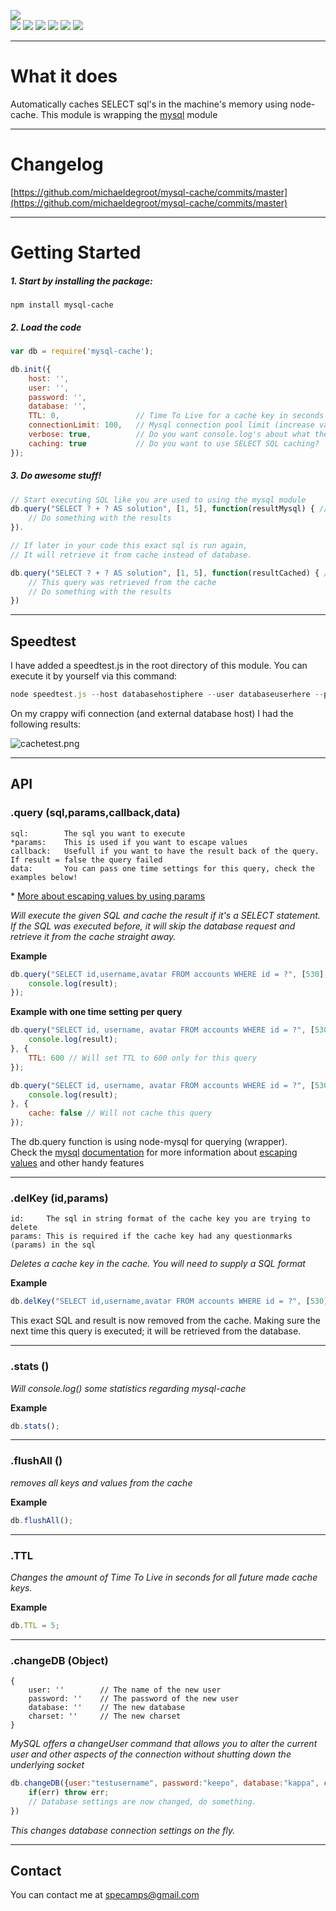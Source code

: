 [![](https://nodei.co/npm/mysql-cache.png?downloads=true&downloadRank=true&stars=true)](https://www.npmjs.com/package/mysql-cache)  
[![](https://david-dm.org/michaeldegroot/mysql-cache.svg)](https://david-dm.org/michaeldegroot/mysql-cache "david-dm")
[![](https://travis-ci.org/michaeldegroot/mysql-cache.svg?branch=master)](https://travis-ci.org/michaeldegroot/mysql-cache)
[![](https://coveralls.io/repos/michaeldegroot/mysql-cache/badge.svg?branch=master&service=github)](https://coveralls.io/github/michaeldegroot/mysql-cache?branch=master)
![](https://img.shields.io/badge/Node-%3E%3D0.10-green.svg)
![](https://img.shields.io/npm/dt/mysql-cache.svg)
![](https://img.shields.io/npm/l/mysql-cache.svg)

___
# What it does
Automatically caches SELECT sql's in the machine's memory using node-cache. This module is wrapping the [mysql](https://www.npmjs.com/package/mysql) module
___
# Changelog

[https://github.com/michaeldegroot/mysql-cache/commits/master](https://github.com/michaeldegroot/mysql-cache/commits/master)
___
#  Getting Started

##### 1. Start by installing the package:
    npm install mysql-cache

##### 2. Load the code
```javascript
var db = require('mysql-cache');

db.init({
    host: '',
    user: '',
    password: '',
    database: '',
    TTL: 0, 				// Time To Live for a cache key in seconds (0 = infinite)
    connectionLimit: 100, 	// Mysql connection pool limit (increase value if you are having problems)
    verbose: true, 			// Do you want console.log's about what the program is doing?
    caching: true 			// Do you want to use SELECT SQL caching?
});
```
##### 3. Do awesome stuff!
```javascript
// Start executing SQL like you are used to using the mysql module
db.query("SELECT ? + ? AS solution", [1, 5], function(resultMysql) { // will be cached
    // Do something with the results
}).

// If later in your code this exact sql is run again,
// It will retrieve it from cache instead of database.

db.query("SELECT ? + ? AS solution", [1, 5], function(resultCached) { // from cache because same sql
    // This query was retrieved from the cache
	// Do something with the results
})
```

___
## Speedtest

I have added a speedtest.js in the root directory of this module. You can execute it by yourself via this command:
```javascript
node speedtest.js --host databasehostiphere --user databaseuserhere --pass databasepasswordhere --database databasenamehere
```

On my crappy wifi connection (and external database host) I had the following results:

![cachetest.png](https://bitbucket.org/repo/jjGr8o/images/418494615-cachetest.png)
___
## API

###  .query (sql,params,callback,data)
    sql:        The sql you want to execute
    *params:    This is used if you want to escape values
    callback:   Usefull if you want to have the result back of the query. If result = false the query failed
    data:       You can pass one time settings for this query, check the examples below!
\* [More about escaping values by using params](https://github.com/felixge/node-mysql/blob/master/Readme.md#escaping-query-values)

_Will execute the given SQL and cache the result if it's a SELECT statement.   
If the SQL was executed before, it will skip the database request and retrieve it from the cache straight away._

__Example__

```javascript
db.query("SELECT id,username,avatar FROM accounts WHERE id = ?", [530], function(result) {
    console.log(result);
});
```

__Example with one time setting per query__

```javascript
db.query("SELECT id, username, avatar FROM accounts WHERE id = ?", [530], function(result) {
    console.log(result);
}, {
    TTL: 600 // Will set TTL to 600 only for this query
});

db.query("SELECT id, username, avatar FROM accounts WHERE id = ?", [530], function(result) {
    console.log(result);
}, {
    cache: false // Will not cache this query
});
```

The db.query function is using node-mysql for querying (wrapper).  
Check the [mysql](https://www.npmjs.com/package/mysql) [documentation](https://github.com/felixge/node-mysql/blob/master/Readme.md) for more information about [escaping values](https://github.com/felixge/node-mysql/blob/master/Readme.md#escaping-query-values) and other handy features
___
### .delKey (id,params)
    id:     The sql in string format of the cache key you are trying to delete
    params: This is required if the cache key had any questionmarks (params) in the sql
_Deletes a cache key in the cache. You will need to supply a SQL format_

__Example__

```javascript
db.delKey("SELECT id,username,avatar FROM accounts WHERE id = ?", [530]);
```

This exact SQL and result is now removed from the cache. Making sure the next time this query is executed; it will be retrieved from the database.
___
###  .stats ()
_Will console.log() some statistics regarding mysql-cache_

__Example__

```javascript
db.stats();
```
___
###  .flushAll ()
_removes all keys and values from the cache_

__Example__

```javascript
db.flushAll();
```
___
###  .TTL 
_Changes the amount of Time To Live in seconds for all future made cache keys._

__Example__

```javascript
db.TTL = 5;
```
___
### .changeDB (Object)
    {
        user: ''        // The name of the new user
        password: ''    // The password of the new user
        database: ''    // The new database 
        charset: ''     // The new charset
    }
_MySQL offers a changeUser command that allows you to alter the current user and other aspects of the connection without shutting down the underlying socket_

```javascript
db.changeDB({user:"testusername", password:"keepo", database:"kappa", charset:"utf8"}, function(err){
    if(err) throw err;
    // Database settings are now changed, do something.
})
```

_This changes database connection settings on the fly._

 ___
## Contact
You can contact me at specamps@gmail.com